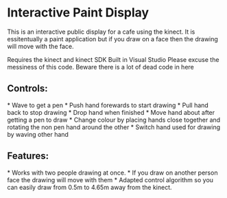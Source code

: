 <h1> Interactive Paint Display </h1>
This is an interactive public display for a cafe using the kinect. It is essitentually a paint application but 
if you draw on a face then the drawing will move with the face.

Requires the kinect and kinect SDK
Built in Visual Studio
Please excuse the messiness of this code. Beware there is a lot of dead code in here

<h2>Controls:</h2> 
* Wave to get a pen
* Push hand forewards to start drawing
* Pull hand back to stop drawing
* Drop hand when finished
* Move hand about after getting a pen to draw
* Change colour by placing hands close together and rotating the non pen hand around the other
* Switch hand used for drawing by waving other hand

<h2>Features:</h2>
* Works with two people drawing at once.
* If you draw on another person face the drawing will move with them
* Adapted control algorithm so you can easily draw from 0.5m to 4.65m away from the kinect.
